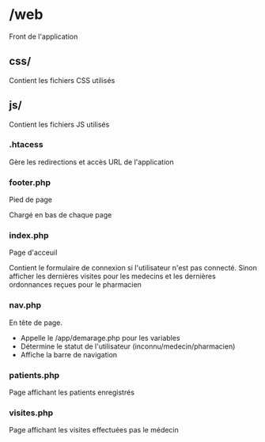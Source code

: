 # /web
Front de l'application

## css/
Contient les fichiers CSS utilisés

## js/
Contient les fichiers JS utilisés

### .htacess
Gère les redirections et accès URL de l'application

### footer.php
Pied de page

Chargé en bas de chaque page

### index.php
Page d'acceuil

Contient le formulaire de connexion si l'utilisateur n'est pas connecté. Sinon afficher les dernières visites pour les medecins et les dernières ordonnances reçues pour le pharmacien

### nav.php
En tête de page.

* Appelle le /app/demarage.php pour les variables
* Détermine le statut de l'utilisateur (inconnu/medecin/pharmacien)
* Affiche la barre de navigation

### patients.php
Page affichant les patients enregistrés

### visites.php
Page affichant les visites effectuées pas le médecin
